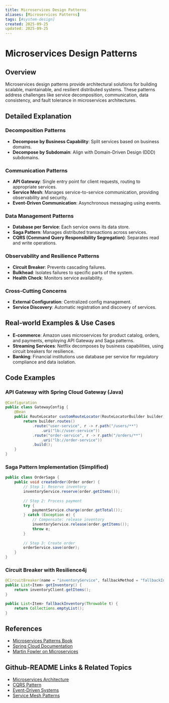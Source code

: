```yaml
---
title: Microservices Design Patterns
aliases: [Microservices Patterns]
tags: [#system-design]
created: 2025-09-25
updated: 2025-09-25
---
```


# Microservices Design Patterns

## Overview

Microservices design patterns provide architectural solutions for building scalable, maintainable, and resilient distributed systems. These patterns address challenges like service decomposition, communication, data consistency, and fault tolerance in microservices architectures.

## Detailed Explanation

### Decomposition Patterns

- **Decompose by Business Capability**: Split services based on business domains.
- **Decompose by Subdomain**: Align with Domain-Driven Design (DDD) subdomains.

### Communication Patterns

- **API Gateway**: Single entry point for client requests, routing to appropriate services.
- **Service Mesh**: Manages service-to-service communication, providing observability and security.
- **Event-Driven Communication**: Asynchronous messaging using events.

### Data Management Patterns

- **Database per Service**: Each service owns its data store.
- **Saga Pattern**: Manages distributed transactions across services.
- **CQRS (Command Query Responsibility Segregation)**: Separates read and write operations.

### Observability and Resilience Patterns

- **Circuit Breaker**: Prevents cascading failures.
- **Bulkhead**: Isolates failures to specific parts of the system.
- **Health Check**: Monitors service availability.

### Cross-Cutting Concerns

- **External Configuration**: Centralized config management.
- **Service Discovery**: Automatic registration and discovery of services.

## Real-world Examples & Use Cases

- **E-commerce**: Amazon uses microservices for product catalog, orders, and payments, employing API Gateway and Saga patterns.
- **Streaming Services**: Netflix decomposes by business capabilities, using circuit breakers for resilience.
- **Banking**: Financial institutions use database per service for regulatory compliance and data isolation.

## Code Examples

### API Gateway with Spring Cloud Gateway (Java)

```java
@Configuration
public class GatewayConfig {
    @Bean
    public RouteLocator customRouteLocator(RouteLocatorBuilder builder) {
        return builder.routes()
            .route("user-service", r -> r.path("/users/**")
                .uri("lb://user-service"))
            .route("order-service", r -> r.path("/orders/**")
                .uri("lb://order-service"))
            .build();
    }
}
```

### Saga Pattern Implementation (Simplified)

```java
public class OrderSaga {
    public void createOrder(Order order) {
        // Step 1: Reserve inventory
        inventoryService.reserve(order.getItems());
        
        // Step 2: Process payment
        try {
            paymentService.charge(order.getTotal());
        } catch (Exception e) {
            // Compensate: release inventory
            inventoryService.release(order.getItems());
            throw e;
        }
        
        // Step 3: Create order
        orderService.save(order);
    }
}
```

### Circuit Breaker with Resilience4j

```java
@CircuitBreaker(name = "inventoryService", fallbackMethod = "fallbackInventory")
public List<Item> getInventory() {
    return inventoryClient.getItems();
}

public List<Item> fallbackInventory(Throwable t) {
    return Collections.emptyList();
}
```

## References

- [Microservices Patterns Book](https://microservices.io/patterns/)
- [Spring Cloud Documentation](https://spring.io/projects/spring-cloud)
- [Martin Fowler on Microservices](https://martinfowler.com/articles/microservices.html)

## Github-README Links & Related Topics

- [Microservices Architecture](microservices-architecture/README.md)
- [CQRS Pattern](cqrs-pattern/README.md)
- [Event-Driven Systems](event-driven-systems/README.md)
- [Service Mesh Patterns](service-mesh-patterns/README.md)